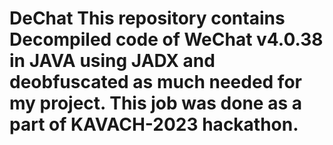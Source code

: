 # DeChat This repository contains Decompiled code of WeChat v4.0.38 in JAVA using JADX and deobfuscated as much needed for my project. This job was done as a part of KAVACH-2023 hackathon. 
